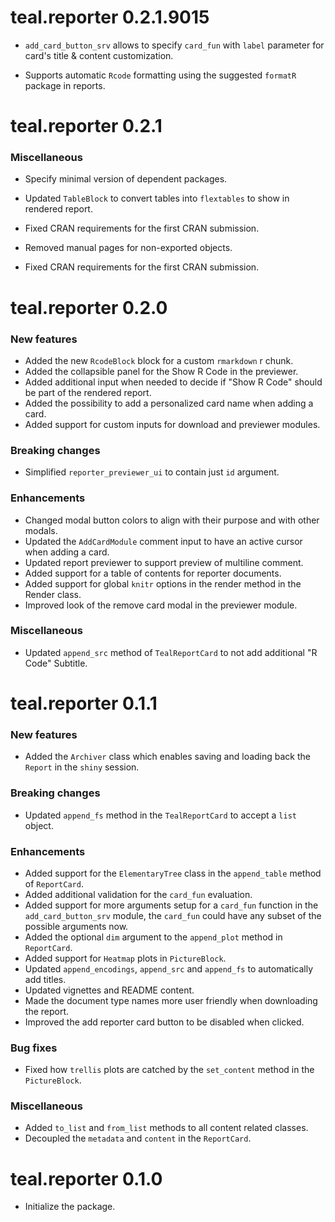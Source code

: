 # teal.reporter 0.2.1.9015

* `add_card_button_srv` allows to specify `card_fun` with `label` parameter for card's title & content customization.

* Supports automatic `Rcode` formatting using the suggested `formatR` package in reports.

# teal.reporter 0.2.1

### Miscellaneous

* Specify minimal version of dependent packages.
* Updated `TableBlock` to convert tables into `flextables` to show in rendered report.
* Fixed CRAN requirements for the first CRAN submission.
* Removed manual pages for non-exported objects.

* Fixed CRAN requirements for the first CRAN submission.

# teal.reporter 0.2.0

### New features

* Added the new `RcodeBlock` block for a custom `rmarkdown` r chunk.
* Added the collapsible panel for the Show R Code in the previewer.
* Added additional input when needed to decide if "Show R Code" should be part of the rendered report.
* Added the possibility to add a personalized card name when adding a card.
* Added support for custom inputs for download and previewer modules.

### Breaking changes

* Simplified `reporter_previewer_ui` to contain just `id` argument.

### Enhancements

* Changed modal button colors to align with their purpose and with other modals.
* Updated the `AddCardModule` comment input to have an active cursor when adding a card.
* Updated report previewer to support preview of multiline comment.
* Added support for a table of contents for reporter documents.
* Added support for global `knitr` options in the render method in the Render class.
* Improved look of the remove card modal in the previewer module.

### Miscellaneous
* Updated `append_src` method of `TealReportCard` to not add additional "R Code" Subtitle.

# teal.reporter 0.1.1

### New features
* Added the `Archiver` class which enables saving and loading back the `Report` in the `shiny` session.

### Breaking changes
* Updated `append_fs` method in the `TealReportCard` to accept a `list` object.

### Enhancements
* Added support for the `ElementaryTree` class in the `append_table` method of `ReportCard`.
* Added additional validation for the `card_fun` evaluation.
* Added support for more arguments setup for a `card_fun` function in the `add_card_button_srv` module, the `card_fun` could have any subset of the possible arguments now.
* Added the optional `dim` argument to the `append_plot` method in `ReportCard`.
* Added support for `Heatmap` plots in `PictureBlock`.
* Updated `append_encodings`, `append_src` and `append_fs` to automatically add titles.
* Updated vignettes and README content.
* Made the document type names more user friendly when downloading the report.
* Improved the add reporter card button to be disabled when clicked.

### Bug fixes
* Fixed how `trellis` plots are catched by the `set_content` method in the `PictureBlock`.

### Miscellaneous
* Added `to_list` and `from_list` methods to all content related classes.
* Decoupled the `metadata` and `content` in the `ReportCard`.

# teal.reporter 0.1.0

* Initialize the package.
